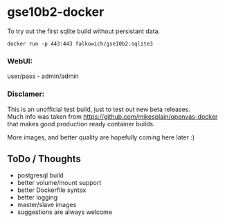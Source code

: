 # gse10b2-docker

To try out the first sqlite build without persistant data.

```
docker run -p 443:443 falkowich/gse10b2:sqlite3
```

### WebUI:
user/pass - admin/admin

### Disclamer:
This is an unofficial test build, just to test out new beta releases.  
Much info was taken from https://github.com/mikesplain/openvas-docker that makes good production ready container builds.

More images, and better quality are hopefully coming here later :)

## ToDo / Thoughts
* postgresql build
* better volume/mount support
* better Dockerfile syntax
* better logging
* master/slave images
* suggestions are always welcome